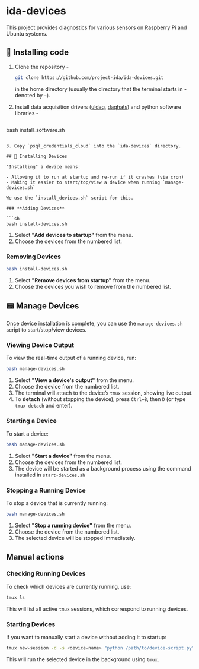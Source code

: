# ida-devices

This project provides diagnostics for various sensors on Raspberry Pi and Ubuntu systems.

## 🚀 Installing code

1. Clone the repository -

   ```sh
   git clone https://github.com/project-ida/ida-devices.git
   ```

   in the home directory (usually the directory that the terminal starts in - denoted by `~`).

2. Install data acquisition drivers ([uldaq](https://github.com/mccdaq/uldaq), [daqhats](https://github.com/mccdaq/daqhats)) and python software libraries - 
   ```sh
  bash install_software.sh
   ```

3. Copy `psql_credentials_cloud` into the `ida-devices` directory.

## 🔧 Installing Devices

"Installing" a device means:

- Allowing it to run at startup and re-run if it crashes (via cron)
- Making it easier to start/top/view a device when running `manage-devices.sh`

We use the `install_devices.sh` script for this.

### **Adding Devices**

```sh
bash install-devices.sh
```

1. Select **"Add devices to startup"** from the menu.
2. Choose the devices from the numbered list.

### **Removing Devices**

```sh
bash install-devices.sh
```

1. Select **"Remove devices from startup"** from the menu.
2. Choose the devices you wish to remove from the numbered list.

## 📟 Manage Devices

Once device installation is complete, you can use the `manage-devices.sh` script to start/stop/view devices.

### **Viewing Device Output**

To view the real-time output of a running device, run:

```sh
bash manage-devices.sh
```

1. Select **"View a device's output"** from the menu.
2. Choose the device from the numbered list.
3. The terminal will attach to the device’s `tmux` session, showing live output.
4. To **detach** (without stopping the device), press `Ctrl+B`, then `D` (or type `tmux detach` and enter).

### **Starting a Device**

To start a device:

```sh
bash manage-devices.sh
```

1. Select **"Start a device"** from the menu.
2. Choose the devices from the numbered list.
3. The device will be started as a background process using the command installed in `start-devices.sh`

### **Stopping a Running Device**

To stop a device that is currently running:

```sh
bash manage-devices.sh
```

1. Select **"Stop a running device"** from the menu.
2. Choose the device from the numbered list.
3. The selected device will be stopped immediately.

## Manual actions

### **Checking Running Devices**

To check which devices are currently running, use:

```sh
tmux ls
```

This will list all active `tmux` sessions, which correspond to running devices.

### **Starting Devices**

If you want to manually start a device without adding it to startup:

```sh
tmux new-session -d -s <device-name> "python /path/to/device-script.py"
```

This will run the selected device in the background using `tmux`.
